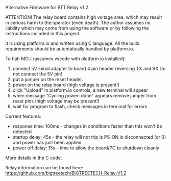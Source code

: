Alternative Firmware for BTT Relay v1.2

ATTENTION!
The relay board contains high voltage area, which may reault in serious harm to the operator (even death).
The author assumes no liability which may come from using the software or by following the instructions included in this project.

It is using platform.io and written using C language.
All the build requirements should be automatically handled by platform.io.

To flah MCU (assumes vscode with platform.io installed):
1) connect 5V serial adapter to board 4 pin header reversing TX and RX
   Do not connect the 5V pin!
2) put a jumper on the reset header.
3) power on the relay board (high voltage is present!)
4) click "Upload" in platform.io controls, a new terminal will appear
5) when message "Cycling power: done" appears remove jumper from reset pins (high voltage may be present!)
6) wait for program to flash, check messages in terminal for errors

Current features:
- response time: 100ms - changes in conditions faster than this won't be detected
- startup delay: 45s - the relay will not trip is PS_ON is disconnected (or 0) and power has just been applied
- power off delay: 15s - time to allow the board/PC to shutdown cleanly

More details in the C code.

Relay information can be found here:
https://github.com/bigtreetech/BIGTREETECH-Relay-V1.2